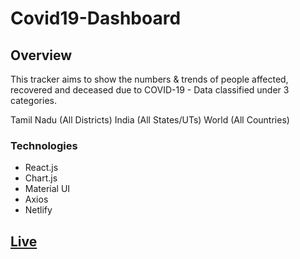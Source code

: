# Covid19-Dashboard


## Overview

This tracker aims to show the numbers & trends of people affected, recovered and deceased due to COVID-19 - Data classified under 3 categories.

Tamil Nadu (All Districts)
India (All States/UTs)
World (All Countries)

### Technologies

- React.js
- Chart.js
- Material UI 
- Axios 
- Netlify

## [Live](https://friendly-varahamihira-b5c3f1.netlify.app/)


